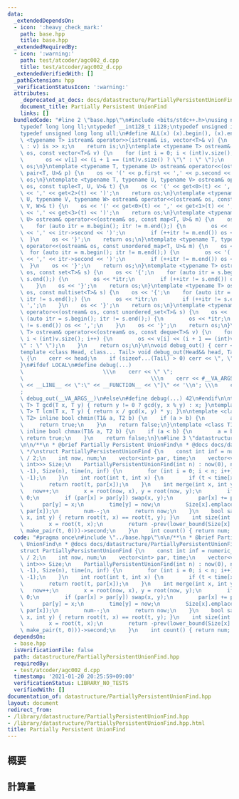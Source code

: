 ```yaml
---
data:
  _extendedDependsOn:
  - icon: ':heavy_check_mark:'
    path: base.hpp
    title: base.hpp
  _extendedRequiredBy:
  - icon: ':warning:'
    path: test/atcoder/agc002_d.cpp
    title: test/atcoder/agc002_d.cpp
  _extendedVerifiedWith: []
  _pathExtension: hpp
  _verificationStatusIcon: ':warning:'
  attributes:
    _deprecated_at_docs: docs/datastructure/PartiallyPersistentUnionFind.md
    document_title: Partially Persistent UnionFind
    links: []
  bundledCode: "#line 2 \"base.hpp\"\n#include <bits/stdc++.h>\nusing namespace std;\n\
    typedef long long ll;\ntypedef __int128_t i128;\ntypedef unsigned int uint;\n\
    typedef unsigned long long ull;\n#define ALL(x) (x).begin(), (x).end()\n\ntemplate\
    \ <typename T> istream& operator>>(istream& is, vector<T>& v) {\n    for (T& x\
    \ : v) is >> x;\n    return is;\n}\ntemplate <typename T> ostream& operator<<(ostream&\
    \ os, const vector<T>& v) {\n    for (int i = 0; i < (int)v.size(); i++) {\n \
    \       os << v[i] << (i + 1 == (int)v.size() ? \"\" : \" \");\n    }\n    return\
    \ os;\n}\ntemplate <typename T, typename U> ostream& operator<<(ostream& os, const\
    \ pair<T, U>& p) {\n    os << '(' << p.first << ',' << p.second << ')';\n    return\
    \ os;\n}\ntemplate <typename T, typename U, typename V> ostream& operator<<(ostream&\
    \ os, const tuple<T, U, V>& t) {\n    os << '(' << get<0>(t) << ',' << get<1>(t)\
    \ << ',' << get<2>(t) << ')';\n    return os;\n}\ntemplate <typename T, typename\
    \ U, typename V, typename W> ostream& operator<<(ostream& os, const tuple<T, U,\
    \ V, W>& t) {\n    os << '(' << get<0>(t) << ',' << get<1>(t) << ',' << get<2>(t)\
    \ << ',' << get<3>(t) << ')';\n    return os;\n}\ntemplate <typename T, typename\
    \ U> ostream& operator<<(ostream& os, const map<T, U>& m) {\n    os << '{';\n\
    \    for (auto itr = m.begin(); itr != m.end();) {\n        os << '(' << itr->first\
    \ << ',' << itr->second << ')';\n        if (++itr != m.end()) os << ',';\n  \
    \  }\n    os << '}';\n    return os;\n}\ntemplate <typename T, typename U> ostream&\
    \ operator<<(ostream& os, const unordered_map<T, U>& m) {\n    os << '{';\n  \
    \  for (auto itr = m.begin(); itr != m.end();) {\n        os << '(' << itr->first\
    \ << ',' << itr->second << ')';\n        if (++itr != m.end()) os << ',';\n  \
    \  }\n    os << '}';\n    return os;\n}\ntemplate <typename T> ostream& operator<<(ostream&\
    \ os, const set<T>& s) {\n    os << '{';\n    for (auto itr = s.begin(); itr !=\
    \ s.end();) {\n        os << *itr;\n        if (++itr != s.end()) os << ',';\n\
    \    }\n    os << '}';\n    return os;\n}\ntemplate <typename T> ostream& operator<<(ostream&\
    \ os, const multiset<T>& s) {\n    os << '{';\n    for (auto itr = s.begin();\
    \ itr != s.end();) {\n        os << *itr;\n        if (++itr != s.end()) os <<\
    \ ',';\n    }\n    os << '}';\n    return os;\n}\ntemplate <typename T> ostream&\
    \ operator<<(ostream& os, const unordered_set<T>& s) {\n    os << '{';\n    for\
    \ (auto itr = s.begin(); itr != s.end();) {\n        os << *itr;\n        if (++itr\
    \ != s.end()) os << ',';\n    }\n    os << '}';\n    return os;\n}\ntemplate <typename\
    \ T> ostream& operator<<(ostream& os, const deque<T>& v) {\n    for (int i = 0;\
    \ i < (int)v.size(); i++) {\n        os << v[i] << (i + 1 == (int)v.size() ? \"\
    \" : \" \");\n    }\n    return os;\n}\n\nvoid debug_out() { cerr << '\\n'; }\n\
    template <class Head, class... Tail> void debug_out(Head&& head, Tail&&... tail)\
    \ {\n    cerr << head;\n    if (sizeof...(Tail) > 0) cerr << \", \";\n    debug_out(move(tail)...);\n\
    }\n#ifdef LOCAL\n#define debug(...)                                          \
    \                         \\\n    cerr << \" \";                             \
    \                                        \\\n    cerr << #__VA_ARGS__ << \" :[\"\
    \ << __LINE__ << \":\" << __FUNCTION__ << \"]\" << '\\n'; \\\n    cerr << \" \"\
    ;                                                                     \\\n   \
    \ debug_out(__VA_ARGS__)\n#else\n#define debug(...) 42\n#endif\n\ntemplate <typename\
    \ T> T gcd(T x, T y) { return y != 0 ? gcd(y, x % y) : x; }\ntemplate <typename\
    \ T> T lcm(T x, T y) { return x / gcd(x, y) * y; }\n\ntemplate <class T1, class\
    \ T2> inline bool chmin(T1& a, T2 b) {\n    if (a > b) {\n        a = b;\n   \
    \     return true;\n    }\n    return false;\n}\ntemplate <class T1, class T2>\
    \ inline bool chmax(T1& a, T2 b) {\n    if (a < b) {\n        a = b;\n       \
    \ return true;\n    }\n    return false;\n}\n#line 3 \"datastructure/PartiallyPersistentUnionFind.hpp\"\
    \n\n/**\n * @brief Partially Persistent UnionFind\n * @docs docs/datastructure/PartiallyPersistentUnionFind.md\n\
    \ */\nstruct PartiallyPersistentUnionFind {\n    const int inf = numeric_limits<int>::max()\
    \ / 2;\n    int now, num;\n    vector<int> par, time;\n    vector<vector<pair<int,\
    \ int>>> Size;\n    PartiallyPersistentUnionFind(int n) : now(0), num(n), par(n,\
    \ -1), Size(n), time(n, inf) {\n        for (int i = 0; i < n; i++) Size[i].emplace_back(0,\
    \ -1);\n    }\n    int root(int t, int x) {\n        if (t < time[x]) return x;\n\
    \        return root(t, par[x]);\n    }\n    int merge(int x, int y) {\n     \
    \   now++;\n        x = root(now, x), y = root(now, y);\n        if (x == y) return\
    \ 0;\n        if (par[x] > par[y]) swap(x, y);\n        par[x] += par[y];\n  \
    \      par[y] = x;\n        time[y] = now;\n        Size[x].emplace_back(now,\
    \ par[x]);\n        num--;\n        return now;\n    }\n    bool same(int t, int\
    \ x, int y) { return root(t, x) == root(t, y); }\n    int size(int t, int x) {\n\
    \        x = root(t, x);\n        return -prev(lower_bound(Size[x].begin(), Size[x].end(),\
    \ make_pair(t, 0)))->second;\n    }\n    int count() { return num; }\n};\n"
  code: "#pragma once\n#include \"../base.hpp\"\n\n/**\n * @brief Partially Persistent\
    \ UnionFind\n * @docs docs/datastructure/PartiallyPersistentUnionFind.md\n */\n\
    struct PartiallyPersistentUnionFind {\n    const int inf = numeric_limits<int>::max()\
    \ / 2;\n    int now, num;\n    vector<int> par, time;\n    vector<vector<pair<int,\
    \ int>>> Size;\n    PartiallyPersistentUnionFind(int n) : now(0), num(n), par(n,\
    \ -1), Size(n), time(n, inf) {\n        for (int i = 0; i < n; i++) Size[i].emplace_back(0,\
    \ -1);\n    }\n    int root(int t, int x) {\n        if (t < time[x]) return x;\n\
    \        return root(t, par[x]);\n    }\n    int merge(int x, int y) {\n     \
    \   now++;\n        x = root(now, x), y = root(now, y);\n        if (x == y) return\
    \ 0;\n        if (par[x] > par[y]) swap(x, y);\n        par[x] += par[y];\n  \
    \      par[y] = x;\n        time[y] = now;\n        Size[x].emplace_back(now,\
    \ par[x]);\n        num--;\n        return now;\n    }\n    bool same(int t, int\
    \ x, int y) { return root(t, x) == root(t, y); }\n    int size(int t, int x) {\n\
    \        x = root(t, x);\n        return -prev(lower_bound(Size[x].begin(), Size[x].end(),\
    \ make_pair(t, 0)))->second;\n    }\n    int count() { return num; }\n};"
  dependsOn:
  - base.hpp
  isVerificationFile: false
  path: datastructure/PartiallyPersistentUnionFind.hpp
  requiredBy:
  - test/atcoder/agc002_d.cpp
  timestamp: '2021-01-20 20:25:59+09:00'
  verificationStatus: LIBRARY_NO_TESTS
  verifiedWith: []
documentation_of: datastructure/PartiallyPersistentUnionFind.hpp
layout: document
redirect_from:
- /library/datastructure/PartiallyPersistentUnionFind.hpp
- /library/datastructure/PartiallyPersistentUnionFind.hpp.html
title: Partially Persistent UnionFind
---
```

## 概要

## 計算量